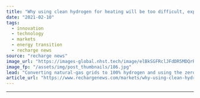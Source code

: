```yaml
---
title: "Why using clean hydrogen for heating will be too difficult, expensive and inefficient -  report"
date: "2021-02-10"
tags: 
  - innovation
  - technology
  - markets
  - energy transition
  - recharge news
source: "recharge news"
image_url: "https://images-global.nhst.tech/image/elBkSGFRclJFdDR5MDQrR2VzbjJVUlNMT3BGaVNFRmhUWDVUbHNreGlCYz0=/nhst/binary/3a438ec5dbfdea1be675b52fcef5a966"
image_fp: "/assets/img/post_thumbnails/186.jpg"
lead: "Converting natural-gas grids to 100% hydrogen and using the zero-emission gas to heat buildings lacks 'tangible benefits' and makes no economic sense, says independent study"
article_url: "https://www.rechargenews.com/markets/why-using-clean-hydrogen-for-heating-will-be-too-difficult-expensive-and-inefficient-report/2-1-960777"
---
```


---
